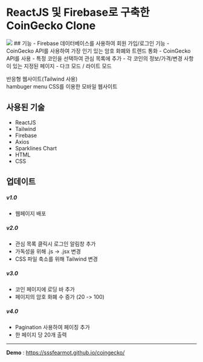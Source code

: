 # ReactJS 및 Firebase로 구축한 CoinGecko Clone
<img src="https://img.shields.io/badge/CSS3-1572B6?style=flat-square&logo=CSS3&logoColor=black"/>
## 기능
- Firebase 데이터베이스를 사용하여 회원 가입/로그인 기능
- CoinGecko API를 사용하여 가장 인기 있는 암호 화폐와 트렌드 통화
- CoinGecko API를 사용
- 특정 코인을 선택하여 관심 목록에 추가
- 각 코인의 정보/가격/변경 사항이 있는 지정된 페이지
- 다크 모드 / 라이트 모드

반응형 웹사이트(Tailwind 사용)</br>
hambuger menu CSS를 이용한 모바일 웹사이트

## 사용된 기술
- ReactJS
- Tailwind
- Firebase
- Axios
- Sparklines Chart
- HTML
- CSS

## 업데이트

##### v1.0
- 웹페이지 배포

##### v2.0
- 관심 목록 클릭시 로그인 알림창 추가
- 가독성을 위해 .js -> .jsx 변경
- CSS 파일 축소를 위해 Tailwind 변경

##### v3.0
- 코인 페이지에 로딩 바 추가
- 페이지의 암호 화폐 수 증가 (20 -> 100)

##### v4.0
- Pagination 사용하여 페이징 추가
- 한 페이지 당 20개 출력

***
**Demo** : <https://sssfearmot.github.io/coingecko/>